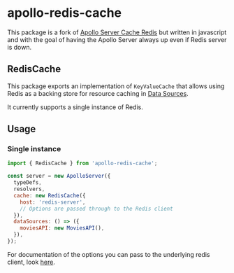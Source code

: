 # apollo-redis-cache

This package is a fork of [Apollo Server Cache Redis](https://github.com/apollographql/apollo-server/tree/master/packages/apollo-server-cache-redis) but written in javascript and with the goal of having the Apollo Server always up even if Redis server is down.

## RedisCache

This package exports an implementation of `KeyValueCache` that allows using Redis as a backing store for resource caching in [Data Sources](https://www.apollographql.com/docs/apollo-server/v2/features/data-sources.html).

It currently supports a single instance of Redis.

## Usage

### Single instance

```js
import { RedisCache } from 'apollo-redis-cache';

const server = new ApolloServer({
  typeDefs,
  resolvers,
  cache: new RedisCache({
    host: 'redis-server',
    // Options are passed through to the Redis client
  }),
  dataSources: () => ({
    moviesAPI: new MoviesAPI(),
  }),
});
```

For documentation of the options you can pass to the underlying redis client, look [here](https://github.com/luin/ioredis).
